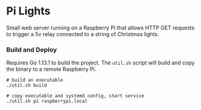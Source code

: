 # Pi Lights
Small web server running on a Raspberry Pi that allows HTTP GET requests to trigger a 5v relay connected to a string of Christmas lights.

### Build and Deploy
Requires Go 1.13.1 to build the project. The `util.sh` script will build and copy the binary to a remote Raspberry Pi.
```
# build an executable
./util.sh build

# copy executable and systemd config, start service
./util.sh pi raspberrypi.local
```
